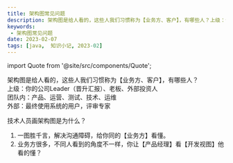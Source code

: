 ```yaml
---
title: 架构图常见问题
description: 架构图是给人看的，这些人我们习惯称为【业务方、客户】，有哪些人？上级：你的公司Leader（晋升汇报）、老板、外部投资人
keywords:
 - 架构图常见问题
date: 2023-02-07
tags: [java,  知识小记, 2023-02]
---
```


import Quote from '@site/src/components/Quote';

> <Quote></Quote>

架构图是给人看的，这些人我们习惯称为【业务方、客户】，有哪些人？  
上级：你的公司Leader（晋升汇报）、老板、外部投资人  
团队内：产品、运营、测试、技术、运维  
外部：最终使用系统的用户，评审专家  

技术人员画架构图是为什么？  
1. 一图胜千言，解决沟通障碍，给你同的【业务方】看懂。  
2. 业务方很多，不同人看到的角度不一样，你让【产品经理】看【开发视图】他看的懂？
